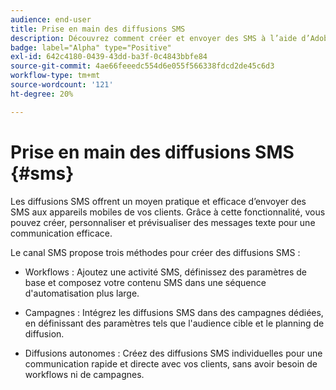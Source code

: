 ```yaml
---
audience: end-user
title: Prise en main des diffusions SMS
description: Découvrez comment créer et envoyer des SMS à l’aide d’Adobe Campaign Web.
badge: label="Alpha" type="Positive"
exl-id: 642c4180-0439-43dd-ba3f-0c4843bbfe84
source-git-commit: 4ae66feeedc554d6e055f566338fdcd2de45c6d3
workflow-type: tm+mt
source-wordcount: '121'
ht-degree: 20%

---
```


# Prise en main des diffusions SMS {#sms}

Les diffusions SMS offrent un moyen pratique et efficace d’envoyer des SMS aux appareils mobiles de vos clients. Grâce à cette fonctionnalité, vous pouvez créer, personnaliser et prévisualiser des messages texte pour une communication efficace.

Le canal SMS propose trois méthodes pour créer des diffusions SMS :

* Workflows : Ajoutez une activité SMS, définissez des paramètres de base et composez votre contenu SMS dans une séquence d&#39;automatisation plus large.

* Campagnes : Intégrez les diffusions SMS dans des campagnes dédiées, en définissant des paramètres tels que l&#39;audience cible et le planning de diffusion.

* Diffusions autonomes : Créez des diffusions SMS individuelles pour une communication rapide et directe avec vos clients, sans avoir besoin de workflows ni de campagnes.

<!--
<table style="table-layout:fixed"><tr style="border: 0;">
<td>
<a href="create-sms.md">
<img alt="Lead" src="">
</a>
<div><a href="create-sms.md"><strong>Create an SMS message</strong>
</div>
<p>
</td>
<td>
<a href="">
<img alt="Infrequent" src="">
</a>
<div>
<a href=""><strong>Send an SMS message</strong></a>
</div>
<p></td>
<td>
<a href="">
<img alt="Validation" src="">
</a>
<div>
<a href=""><strong>SMS opt-out management</strong></a>
</div>
<p>
</td>
</tr></table>
-->
